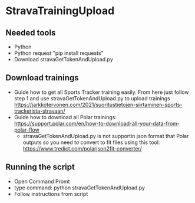 # StravaTrainingUpload
## Needed tools
- Python
- Python request "pip install requests"
- Download stravaGetTokenAndUpload.py

## Download trainings
- Guide how to get all Sports Tracker training easily. From here just follow step 1 and use stravaGetTokenAndUpload.py to upload trainings https://jarkkotervonen.com/2021/suoritustietojen-siirtaminen-sports-trackerista-stravaan/
- Guide how to download all Polar trainings: https://support.polar.com/en/how-to-download-all-your-data-from-polar-flow
   * stravaGetTokenAndUpload.py is not supportin json format that Polar outputs so you need to convert to fit files using this tool: https://www.tredict.com/polarjson2fit-converter/

## Running the script
- Open Command Promt
- type command: python stravaGetTokenAndUpload.py
- Follow instructions from script
